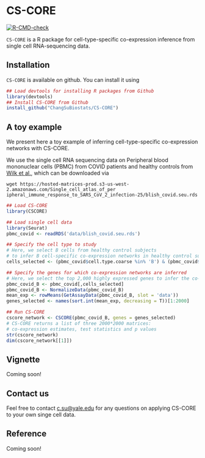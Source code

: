 # CS-CORE
[![R-CMD-check](https://github.com/ChangSuBiostats/CS-CORE/actions/workflows/R-CMD-check.yaml/badge.svg)](https://github.com/ChangSuBiostats/CS-CORE/actions/workflows/R-CMD-check.yaml)

`CS-CORE` is a R package for cell-type-specific co-expression inference from single cell RNA-sequencing data.

## Installation

`CS-CORE` is available on github. You can install it using

``` r
## Load devtools for installing R packages from Github
library(devtools)
## Install CS-CORE from Github
install_github("ChangSuBiostats/CS-CORE")
```

## A toy example

We present here a toy example of inferring cell-type-specific co-expression networks with CS-CORE. 

We use the single cell RNA sequencing data on Peripheral blood mononuclear cells (PBMC) from COVID patients and healthy controls from [Wilk et al.](https://www.nature.com/articles/s41591-020-0944-y), which can be downloaded via

```
wget https://hosted-matrices-prod.s3-us-west-2.amazonaws.com/Single_cell_atlas_of_per
ipheral_immune_response_to_SARS_CoV_2_infection-25/blish_covid.seu.rds
```

``` r
## Load CS-CORE
library(CSCORE) 

## Load single cell data
library(Seurat)
pbmc_covid <- readRDS('data/blish_covid.seu.rds')

## Specify the cell type to study
# Here, we select B cells from healthy control subjects 
# to infer B cell-specific co-expression networks in healthy control subjects
cells_selected <- (pbmc_covid$cell.type.coarse %in% 'B') & (pbmc_covid$Status == "Healthy")

## Specify the genes for which co-expression networks are inferred
# Here, we select the top 2,000 highly expressed genes to infer the co-expression network
pbmc_covid_B <- pbmc_covid[,cells_selected] 
pbmc_covid_B <- NormalizeData(pbmc_covid_B)
mean_exp <- rowMeans(GetAssayData(pbmc_covid_B, slot = 'data'))
genes_selected <- names(sort.int(mean_exp, decreasing = T))[1:2000]

## Run CS-CORE
cscore_network <- CSCORE(pbmc_covid_B, genes = genes_selected)
# CS-CORE returns a list of three 2000*2000 matrices:
# co-expression estimates, test statistics and p values
str(cscore_network) 
dim(cscore_network[[1]])
```

## Vignette
Coming soon!

## Contact us 

Feel free to contact <c.su@yale.edu> for any questions on applying CS-CORE to your own singe cell data. 

## Reference
Coming soon!
